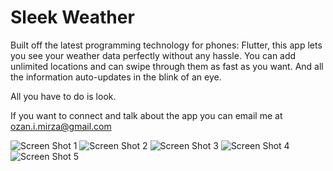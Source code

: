 # Sleek Weather

Built off the latest programming technology for phones: Flutter, this app lets you see your weather data perfectly without any hassle. You can add unlimited locations and can swipe through them as fast as you want. And all the information auto-updates in the blink of an eye.

All you have to do is look.

If you want to connect and talk about the app you can email me at ozan.i.mirza@gmail.com

![Screen Shot 1](https://github.com/ozanmirza1/Sleek-Weather/blob/master/ScreenShots/ScreenShot1.jpeg)
![Screen Shot 2](https://github.com/ozanmirza1/Sleek-Weather/blob/master/ScreenShots/ScreenShot2.jpg)
![Screen Shot 3](https://github.com/ozanmirza1/Sleek-Weather/blob/master/ScreenShots/ScreenShot3.jpg)
![Screen Shot 4](https://github.com/ozanmirza1/Sleek-Weather/blob/master/ScreenShots/ScreenShot4.png)
![Screen Shot 5](https://github.com/ozanmirza1/Sleek-Weather/blob/master/ScreenShots/ScreenShot5.jpg)
